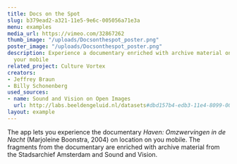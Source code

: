 ```yaml
---
title: Docs on the Spot
slug: b379ead2-a321-11e5-9e6c-005056a71e3a
menu: examples
media_url: https://vimeo.com/32867262
thumb_image: "/uploads/Docsonthespot_poster.png"
poster_image: "/uploads/Docsonthespot_poster.png"
description: Experience a documentary enriched with archive material on location via
  your mobile
related_project: Culture Vortex
creators:
- Jeffrey Braun
- Billy Schonenberg
used_sources:
- name: Sound and Vision on Open Images
  url: http://labs.beeldengeluid.nl/datasets#dbd157b4-edb3-11e4-8099-005056a71e3a
layout: example
---
```


The app lets you experience the documentary _Haven: Omzwervingen in de Nacht_ (Marjoleine Boonstra, 2004) on location on you mobile. The fragments from the documentary are enriched with archive material from the Stadsarchief Amsterdam and Sound and Vision.
